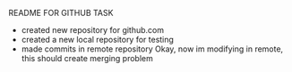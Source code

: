 README FOR GITHUB TASK

- created new repository for github.com
- created a new local repository for testing
- made commits in remote repository
Okay, now im modifying in remote, this should create merging problem

